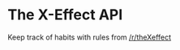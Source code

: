 # The X-Effect API

Keep track of habits with rules from [/r/theXeffect](https://www.reddit.com/r/theXeffect/)